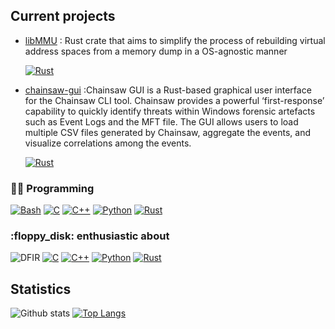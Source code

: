 ## Current projects

- [libMMU](https://github.com/Memoscopy/libMMU) : Rust crate that aims to simplify the process of rebuilding virtual address spaces from a memory dump in a OS-agnostic manner </p> <a href="https://github.com/search?q=user%3AEsgr0bar+language%3ARust"><img alt="Rust" src="https://img.shields.io/badge/Rust-000000?style=for-the-badge&logo=rust&logoColor=white"></a>
  </p>

- [chainsaw-gui](https://github.com/Esgr0bar/chainsaw-gui) :Chainsaw GUI is a Rust-based graphical user interface for the Chainsaw CLI tool. Chainsaw provides a powerful ‘first-response’ capability to quickly identify threats within Windows forensic artefacts such as Event Logs and the MFT file. The GUI allows users to load multiple CSV files generated by Chainsaw, aggregate the events, and visualize correlations among the events.</p> <a href="https://github.com/search?q=user%3AEsgr0bar+language%3ARust"><img alt="Rust" src="https://img.shields.io/badge/Rust-000000?style=for-the-badge&logo=rust&logoColor=white"></a>
  </p>


<h3>👨‍💻 Programming</h3>

  <p>
      <a href="https://github.com/search?q=user%3AEsgr0bar+language%3Abash"><img alt="Bash" src="https://img.shields.io/badge/Bash-121011.svg?logo=gnu-bash&logoColor=white"></a>
      <a href="https://github.com/search?q=user%3AEsgr0bar+language%3Ac"><img alt="C" src="https://custom-icon-badges.demolab.com/badge/C-03599C.svg?logo=c-in-hexagon&logoColor=white"></a>
      <a href="https://github.com/search?q=user%3AEsgr0bar+language%3Acpp"><img alt="C++" src="https://custom-icon-badges.demolab.com/badge/C++-9C033A.svg?logo=cpp2&logoColor=white"></a>
      <a href="https://github.com/search?q=user%3AEsgr0bar+language%3Apython"><img alt="Python" src="https://img.shields.io/badge/Python-14354C.svg?logo=python&logoColor=white"></a>
      <a href="https://github.com/search?q=user%3AEsgr0bar+language%3ARust"><img alt="Rust" src="https://img.shields.io/badge/Rust-000000?style=for-the-badge&logo=rust&logoColor=white"></a>
  </p>

  <h3>:floppy_disk: enthusiastic about</h3>

  <p>
      <img alt="DFIR" src=https://ih1.redbubble.net/image.1846677794.0412/st,small,507x507-pad,600x600,f8f8f8.jpg></a>
      <a href="https://github.com/search?q=user%3AEsgr0bar+language%3Ac"><img alt="C" src="https://custom-icon-badges.demolab.com/badge/C-03599C.svg?logo=c-in-hexagon&logoColor=white"></a>
      <a href="https://github.com/search?q=user%3AEsgr0bar+language%3Acpp"><img alt="C++" src="https://custom-icon-badges.demolab.com/badge/C++-9C033A.svg?logo=cpp2&logoColor=white"></a>
      <a href="https://github.com/search?q=user%3AEsgr0bar+language%3Apython"><img alt="Python" src="https://img.shields.io/badge/Python-14354C.svg?logo=python&logoColor=white"></a>
      <a href="https://github.com/search?q=user%3AEsgr0bar+language%3ARust"><img alt="Rust" src="https://img.shields.io/badge/Rust-000000?style=for-the-badge&logo=rust&logoColor=white"></a>
  </p>


## Statistics

![Github stats](https://github-readme-stats-sigma-five.vercel.app/api?username=Esgr0bar&theme=dracula&show_icons=true&line_height=33&hide_title=true&hide_border=true&count_private=true&include_all_commits=true&enable_animations=true") [![Top Langs](https://github-readme-stats-git-masterrstaa-rickstaa.vercel.app/api/top-langs/?username=Esgr0bar&theme=dracula)](https://github.com/anuraghazra/github-readme-stats)
